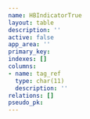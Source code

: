 ```yaml
---
name: HBIndicatorTrue
layout: table
description: ''
active: false
app_area: ''
primary_key: 
indexes: []
columns:
- name: tag_ref
  type: char(11)
  description: ''
relations: []
pseudo_pk: 
---
```


